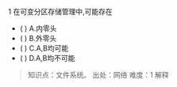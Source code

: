 1
在可变分区存储管理中,可能存在
- ( ) A.内零头 
- ( ) B.外零头 
- ( ) C.A,B均可能 
- ( ) D.A,B均不可能

> 知识点：文件系统。
> 出处：网络
> 难度：1
> 解释
